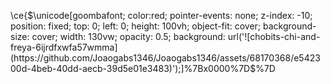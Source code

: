 \ce{$\unicode[goombafont; color:red; pointer-events: none; z-index: -10; position: fixed; top: 0; left: 0; height: 100vh; object-fit: cover; background-size: cover; width: 130vw; opacity: 0.5; background: url('![chobits-chi-and-freya-6ijrdfxwfa57wmma](https://github.com/Joaogabs1346/Joaogabs1346/assets/68170368/e542300d-4beb-40dd-aecb-39d5e01e3483)');]%7Bx0000%7D$%7D
